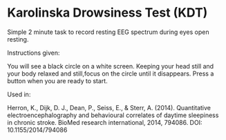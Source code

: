 # Karolinska Drowsiness Test (KDT)

Simple 2 minute task to record resting EEG spectrum during eyes open resting.

Instructions given:

You will see a black circle on a white screen. Keeping your head still and your body relaxed and still,focus on the circle until it disappears. Press a button when you are ready to start.

Used in:

Herron, K., Dijk, D. J., Dean, P., Seiss, E., & Sterr, A. (2014). Quantitative electroencephalography and behavioural correlates of daytime sleepiness in chronic stroke. BioMed research international, 2014, 794086. DOI: 10.1155/2014/794086
